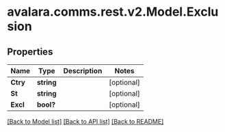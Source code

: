 
# avalara.comms.rest.v2.Model.Exclusion

## Properties

Name | Type | Description | Notes
------------ | ------------- | ------------- | -------------
**Ctry** | **string** |  | [optional] 
**St** | **string** |  | [optional] 
**Excl** | **bool?** |  | [optional] 

[[Back to Model list]](../README.md#documentation-for-models)
[[Back to API list]](../README.md#documentation-for-api-endpoints)
[[Back to README]](../README.md)


